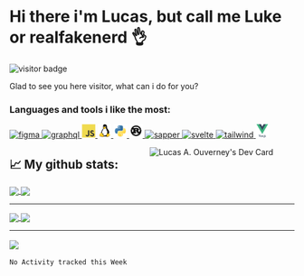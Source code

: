 # Hi there i'm Lucas, but call me Luke or realfakenerd 👌

![visitor badge](https://visitor-badge.glitch.me/badge?page_id=realfakenerd.realfakenerd&left_text=%20Page%20Visitors)

Glad to see you here visitor, what can i do for you?

<div align="left">
    <h3>Languages and tools i like the most:</h3>
    <p> 
        <a href="https://www.figma.com/" target="_blank" rel="noreferrer">
            <img src="https://www.vectorlogo.zone/logos/figma/figma-icon.svg" alt="figma" width="24" height="24"/>
        </a>
        <a href="https://graphql.org" target="_blank" rel="noreferrer">
            <img src="https://www.vectorlogo.zone/logos/graphql/graphql-icon.svg" alt="graphql" width="24" height="24"/>
        </a>
        <a href="https://developer.mozilla.org/en-US/docs/Web/JavaScript" target="_blank" rel="noreferrer">
            <img src="https://raw.githubusercontent.com/devicons/devicon/master/icons/javascript/javascript-original.svg" alt="javascript" width="24" height="24"/>
        </a>
        <a href="https://www.linux.org/" target="_blank" rel="noreferrer">
            <img src="https://raw.githubusercontent.com/devicons/devicon/master/icons/linux/linux-original.svg" alt="linux" width="24" height="24"/>
        </a>
        <a href="https://www.python.org" target="_blank" rel="noreferrer">
            <img src="https://raw.githubusercontent.com/devicons/devicon/master/icons/python/python-original.svg" alt="python" width="24" height="24"/>
        </a>
        <a href="https://www.rust-lang.org" target="_blank" rel="noreferrer">
            <img src="https://raw.githubusercontent.com/devicons/devicon/master/icons/rust/rust-plain.svg" alt="rust" width="24" height="24"/>
        </a>
        <a href="https://sapper.svelte.dev/" target="_blank" rel="noreferrer">
            <img src="https://raw.githubusercontent.com/bestofjs/bestofjs-webui/master/public/logos/sapper.svg" alt="sapper" width="24" height="24"/>
        </a>
        <a href="https://svelte.dev" target="_blank" rel="noreferrer">
            <img src="https://upload.wikimedia.org/wikipedia/commons/1/1b/Svelte_Logo.svg" alt="svelte" width="24" height="24"/>
        </a>
        <a href="https://tailwindcss.com/" target="_blank" rel="noreferrer">
            <img src="https://www.vectorlogo.zone/logos/tailwindcss/tailwindcss-icon.svg" alt="tailwind" width="24" height="24"/>
        </a>
        <a href="https://vuejs.org/" target="_blank" rel="noreferrer">
            <img src="https://raw.githubusercontent.com/devicons/devicon/master/icons/vuejs/vuejs-original-wordmark.svg" alt="vuejs" width="24" height="24"/>
        </a>
    </p>
</div>
<a href="https://app.daily.dev/realfakenerd">
  <img width="256" align="right" src="https://api.daily.dev/devcards/f7afa6d1275d4f85867012acc3c2118c.png?r=j0h" alt="Lucas A. Ouverney's Dev Card"/>
</a>

## 📈 My github stats:

<a href="https://github.com/anuraghazra/github-readme-stats">
  <img height="180em" align="center" src="https://github-readme-stats.vercel.app/api?username=realfakenerd&count_private=true&show_icons=true&theme=nord" />
</a>
<a href="https://github.com/anuraghazra/github-readme-stats">
  <img height="180em" align="center" src="https://github-readme-stats.vercel.app/api/top-langs/?username=realfakenerd&layout=compact&theme=nord" />
</a>

---

<a href="https://github.com/anuraghazra/github-readme-stats">
  <img align="center" src="https://github-readme-stats.vercel.app/api/pin/?username=realfakenerd&repo=jsi&theme=nord&show_owner=true" />
</a>
<a href="https://github.com/anuraghazra/github-readme-stats">
  <img align="center" src="https://github-readme-stats.vercel.app/api/pin/?username=realfakenerd&repo=vdom&theme=nord&show_owner=true" />
</a>

---

<a href="https://github.com/anuraghazra/github-readme-stats">
  <img align="center" src="https://github-readme-stats.vercel.app/api/pin/?username=realfakenerd&repo=pokedex&theme=nord&show_owner=true" />
</a>

<!--START_SECTION:waka-->

```text
No Activity tracked this Week
```

<!--END_SECTION:waka-->
